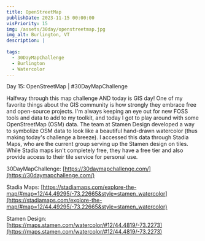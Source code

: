 ```yaml
---
title: OpenStreetMap
publishDate: 2023-11-15 00:00:00
visPriority: 15
img: /assets/30day/openstreetmap.jpg
img_alt: Burlington, VT
description: |
  
tags:
  - 30DayMapChallenge
  - Burlington
  - Watercolor
---
```


Day 15: OpenStreetMap | #30DayMapChallenge

Halfway through this map challenge AND today is GIS day!  One of my favorite things about the GIS community is how strongly they embrace free and open-source projects.  I'm always keeping an eye out for new FOSS tools and data to add to my toolkit, and today I got to play around with some OpenStreetMap (OSM) data.  The team at Stamen Design developed a way to symbolize OSM data to look like a beautiful hand-drawn watercolor (thus making today's challenge a breeze).  I accessed this data through Stadia Maps, who are the current group serving up the Stamen design on tiles.  While Stadia maps isn't completely free, they have a free tier and also provide access to their tile service for personal use.

30DayMapChallenge:  [https://30daymapchallenge.com/](https://30daymapchallenge.com/)

Stadia Maps:  [https://stadiamaps.com/explore-the-map/#map=12/44.49295/-73.22665&style=stamen_watercolor](https://stadiamaps.com/explore-the-map/#map=12/44.49295/-73.22665&style=stamen_watercolor)

Stamen Design: [https://maps.stamen.com/watercolor/#12/44.4819/-73.2273](https://maps.stamen.com/watercolor/#12/44.4819/-73.2273)
